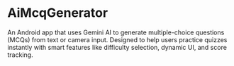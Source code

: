 # AiMcqGenerator
 An Android app that uses Gemini AI to generate multiple-choice questions (MCQs) from text or camera input. Designed to help users practice quizzes instantly with smart features like difficulty selection, dynamic UI, and score tracking.
